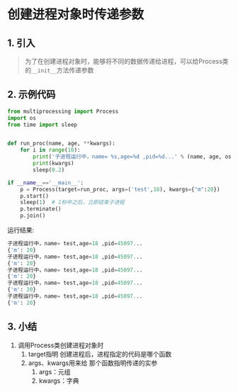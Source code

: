 # 创建进程对象时传递参数

## 1. 引入

> 为了在创建进程对象时，能够将不同的数据传递给进程，可以给Process类的`__init__`方法传递参数

## 2. 示例代码

```python
from multiprocessing import Process
import os
from time import sleep


def run_proc(name, age, **kwargs):
    for i in range(10):
        print('子进程运行中，name= %s,age=%d ,pid=%d...' % (name, age, os.getpid()))
        print(kwargs)
        sleep(0.2)

if __name__=='__main__':
    p = Process(target=run_proc, args=('test',18), kwargs={"m":20})
    p.start()
    sleep(1)  # 1秒中之后，立即结束子进程
    p.terminate()
    p.join()
```

运行结果:

```python
子进程运行中，name= test,age=18 ,pid=45097...
{'m': 20}
子进程运行中，name= test,age=18 ,pid=45097...
{'m': 20}
子进程运行中，name= test,age=18 ,pid=45097...
{'m': 20}
子进程运行中，name= test,age=18 ,pid=45097...
{'m': 20}
子进程运行中，name= test,age=18 ,pid=45097...
{'m': 20}

```

## 3. 小结

1. 调用Process类创建进程对象时
   1. target指明 创建进程后，进程指定的代码是哪个函数
   2. args、kwargs用来给 那个函数指明传递的实参
      1. args：元组
      2. kwargs：字典